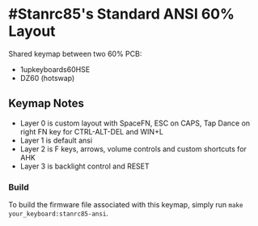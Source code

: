 #Stanrc85's Standard ANSI 60% Layout
======================

Shared keymap between two 60% PCB:
- 1upkeyboards60HSE
- DZ60 (hotswap)

## Keymap Notes
- Layer 0 is custom layout with SpaceFN, ESC on CAPS, Tap Dance on right FN key for CTRL-ALT-DEL and WIN+L
- Layer 1 is default ansi
- Layer 2 is F keys, arrows, volume controls and custom shortcuts for AHK
- Layer 3 is backlight control and RESET

### Build
To build the firmware file associated with this keymap, simply run `make your_keyboard:stanrc85-ansi`.

